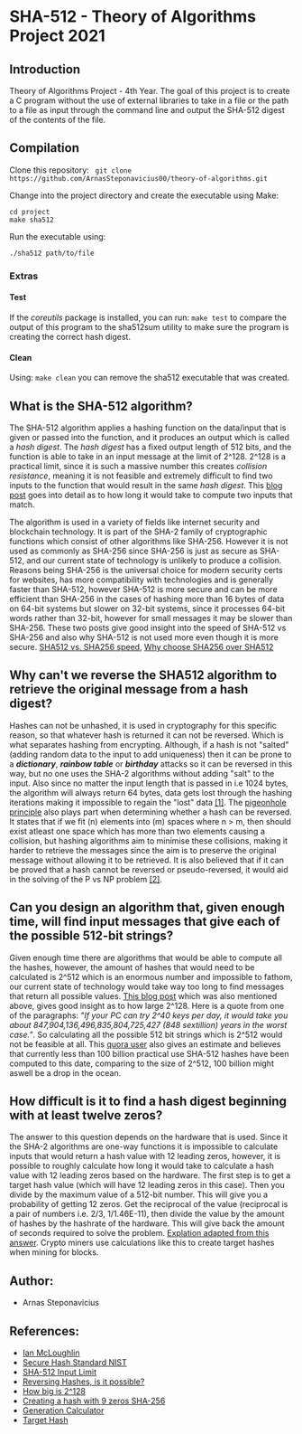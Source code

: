 # SHA-512 - Theory of Algorithms Project 2021

## Introduction
Theory of Algorithms Project - 4th Year. The goal of this project is to create a C program without the use of external libraries to take in a file or the path to a file as input through the command line and output the SHA-512 digest of the contents of the file.

## Compilation
Clone this repository: ``` git clone https://github.com/ArnasSteponavicius00/theory-of-algorithms.git```

Change into the project directory and create the executable using Make:

```
cd project
make sha512
```

Run the executable using:

```
./sha512 path/to/file
```

### **Extras**
#### Test
If the *coreutils* package is installed, you can run: ```make test```
to compare the output of this program to the sha512sum utility to make sure the program is creating the correct hash digest.
#### Clean
Using: ```make clean```
you can remove the sha512 executable that was created.

## What is the SHA-512 algorithm?
The SHA-512 algorithm applies a hashing function on the data/input that is given or passed into the function, and it produces an output which is called a *hash digest*. The *hash digest* has a fixed output length of 512 bits, and the function is able to take in an input message at the limit of 2^128. 2^128 is a practical limit, since it is such a massive number this creates *collision resistance*, meaning it is not feasible and extremely difficult to find two inputs to the function that would result in the same *hash digest*. This [blog post](https://bugcharmer.blogspot.com/2012/06/how-big-is-2128.html?m=1) goes into detail as to how long it would take to compute two inputs that match.

The algorithm is used in a variety of fields like internet security and blockchain technology. It is part of the SHA-2 family of cryptographic functions which consist of other algorithms like SHA-256. However it is not used as commonly as SHA-256 since SHA-256 is just as secure as SHA-512, and our current state of technology is unlikely to produce a collision. Reasons being SHA-256 is the universal choice for modern security certs for websites, has more compatibility with technologies and is generally faster than SHA-512, however SHA-512 is more secure and can be more efficient than SHA-256 in the cases of hashing more than 16 bytes of data on 64-bit systems but slower on 32-bit systems, since it processes 64-bit words rather than 32-bit, however for small messages it may be slower than SHA-256. These two posts give good insight into the speed of SHA-512 vs SHA-256 and also why SHA-512 is not used more even though it is more secure. [SHA512 vs. SHA256 speed](https://crypto.stackexchange.com/a/26351), [Why choose SHA256 over SHA512](https://security.stackexchange.com/a/165568)

## Why can't we reverse the SHA512 algorithm to retrieve the original message from a hash digest?
Hashes can not be unhashed, it is used in cryptography for this specific reason, so that whatever hash is returned it can not be reversed. Which is what separates hashing from encrypting. Although, if a hash is not "salted" (adding random data to the input to add uniqueness) then it can be prone to a ***dictionary***, ***rainbow table***  or ***birthday*** attacks so it can be reversed in this way, but no one uses the SHA-2 algorithms without adding "salt" to the input. Also since no matter the input length that is passed in i.e 1024 bytes, the algorithm will always return 64 bytes, data gets lost through the hashing iterations making it impossible to regain the "lost" data [[1]](https://stackoverflow.com/a/35899567). The [pigeonhole principle](https://coincentral.com/hashing-basics-history/) also plays part when determining whether a hash can be reversed. It states that if we fit (n) elements into (m) spaces where n > m, then should exist atleast one space which has more than two elements causing a collision, but hashing algorithms aim to minimise these collisions, making it harder to retrieve the messages since the aim is to preserve the original message without allowing it to be retrieved. It is also believed that if it can be proved that a hash cannot be reversed or pseudo-reversed, it would aid in the solving of the P vs NP problem [[2]](https://www.quora.com/How-is-it-possible-that-hashing-is-impossible-to-reverse-Is-there-a-proof).

## Can you design an algorithm that, given enough time, will find input messages that give each of the possible 512-bit strings?
Given enough time there are algorithms that would be able to compute all the hashes, however, the amount of hashes that would need to be calculated is 2^512 which is an enormous number and impossible to fathom, our current state of technology would take way too long to find messages that return all possible values. [This blog post](https://bugcharmer.blogspot.com/2012/06/how-big-is-2128.html?m=1) which was also mentioned above, gives good insight as to how large 2^128. Here is a quote from one of the paragraphs: *"If your PC can try 2^40 keys per day, it would take you about 847,904,136,496,835,804,725,427 (848 sextillion) years in the worst case."*. So calculating all the possible 512 bit strings which is 2^512 would not be feasible at all. This [quora user](https://www.quora.com/How-many-SHA-512-hashes-exist?) also gives an estimate and believes that currently less than 100 billion practical use SHA-512 hashes have been computed to this date, comparing to the size of 2^512, 100 billion might aswell be a drop in the ocean.

## How difficult is it to find a hash digest beginning with at least twelve zeros?
The answer to this question depends on the hardware that is used. Since it the SHA-2 algorithms are one-way functions it is impossible to calculate inputs that would return a hash value with 12 leading zeros, however, it is possible to roughly calculate how long it would take to calculate a hash value with 12 leading zeros based on the hardware. The first step is to get a target hash value (which will have 12 leading zeros in this case). Then you divide by the maximum value of a 512-bit number. This will give you a probability of getting 12 zeros. Get the reciprocal of the value (reciprocal is a pair of numbers i.e. 2/3, 1/1.46E-11), then divide the value by the amount of hashes by the hashrate of the hardware. This will give back the amount of seconds required to solve the problem. [Explation adapted from this answer](https://bitcoin.stackexchange.com/a/81660). Crypto miners use calculations like this to create target hashes when mining for blocks.

## Author:
* Arnas Steponavicius

## References:
* [Ian McLoughlin](https://github.com/ianmcloughlin)
* [Secure Hash Standard NIST](https://www.nist.gov/publications/secure-hash-standard)
* [SHA-512 Input Limit](https://crypto.stackexchange.com/questions/64714/why-is-sha-512-limited-to-an-input-of-2128-bits)
* [Reversing Hashes, is it possible?](https://www.quora.com/How-is-it-possible-that-hashing-is-impossible-to-reverse-Is-there-a-proof)
* [How big is 2^128](https://bugcharmer.blogspot.com/2012/06/how-big-is-2128.html?m=1)
* [Creating a hash with 9 zeros SHA-256](https://bitcoin.stackexchange.com/a/81660)
* [Generation Calculator](https://en.bitcoin.it/wiki/Generation_Calculator)
* [Target Hash](https://www.investopedia.com/terms/t/target-hash.asp)
